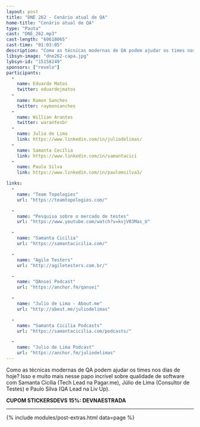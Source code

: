 ```yaml
---
layout: post
title: "DNE 262 - Cenário atual de QA"
home-title: "Cenário atual de QA"
type: "Pauta"
cast: "DNE_262.mp3"
cast-length: "60618065"
cast-time: "01:03:05"
description: "Como as técnicas modernas de QA podem ajudar os times nos dias de hoje? Isso e muito mais nesse papo incrível sobre qualidade de software com Samanta Cicília (Tech Lead na Pagar.me), Júlio de Lima (Consultor de Testes) e Paulo Silva (QA Lead na Liv Up)."
libsyn-image: "dne262-capa.jpg"
lybsyn-id: "15158249"
sponsors: ["revelo"]
participants:
  -
    name: Eduardo Matos
    twitter: eduardojmatos
  -
    name: Ramon Sanches
    twitter: raymonsanches
  -
    name: Willian Arantes
    twitter: warantesbr
  -
    name: Julio de Lima
    link: https://www.linkedin.com/in/juliodelimas/
  -
    name: Samanta Cecília
    link: https://www.linkedin.com/in/samantacici
  -
    name: Paulo Silva
    link: https://www.linkedin.com/in/paulomsilva3/

links:
  -
    name: "Team Topologies"
    url: "https://teamtopologies.com/"

  -
    name: "Pesquisa sobre o mercado de testes"
    url: "https://www.youtube.com/watch?v=kvjV03Mas_U"

  -
    name: "Samanta Cicilia"
    url: "https://samantacicilia.com/"

  -
    name: "Agile Testers"
    url: "http://agiletesters.com.br/"

  -
    name: "QAnsei Podcast"
    url: "https://anchor.fm/qansei"

  -
    name: "Julio de Lima - About.me"
    url: "http://about.me/juliodelimas"

  -
    name: "Samanta Cicilia Podcasts"
    url: "https://samantacicilia.com/podcasts/"

  -
    name: "Julio de Lima Podcast"
    url: "https://anchor.fm/juliodelimas"
---
```


Como as técnicas modernas de QA podem ajudar os times nos dias de hoje? Isso e muito mais nesse papo incrível sobre qualidade de software com Samanta Cicília (Tech Lead na Pagar.me), Júlio de Lima (Consultor de Testes) e Paulo Silva (QA Lead na Liv Up).

<strong>CUPOM STICKERSDEVS 15%: DEVNAESTRADA</strong>

---

{% include modules/post-extras.html data=page %}

